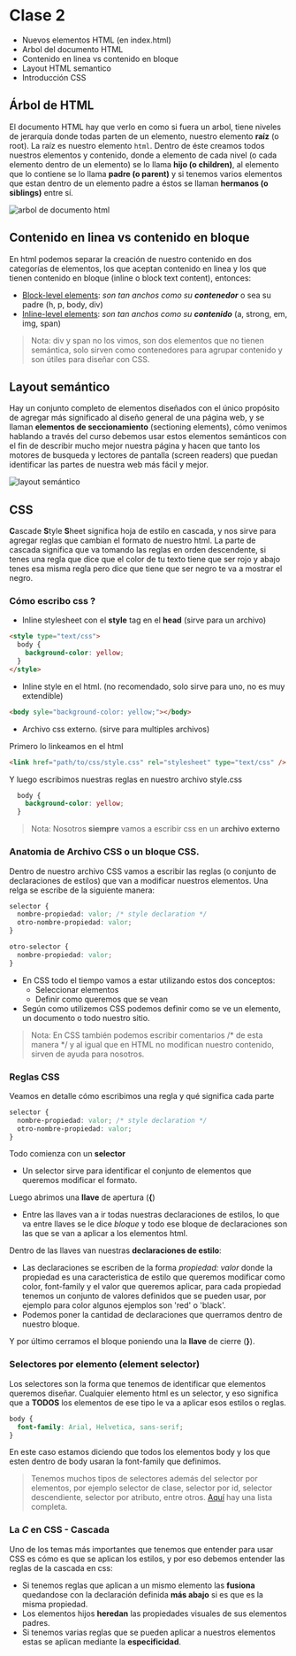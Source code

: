 # Clase 2

* Nuevos elementos HTML (en index.html)
* Arbol del documento HTML
* Contenido en linea vs contenido en bloque
* Layout HTML semantico
* Introducción CSS

## Árbol de HTML
El documento HTML hay que verlo en como si fuera un arbol, tiene niveles de jerarquía donde todas parten de un elemento, nuestro elemento **raíz** (o root). La raíz es nuestro elemento `html`. Dentro de éste creamos todos nuestros elementos y contenido, donde a elemento de cada nivel (o cada elemento dentro de un elemento) se lo llama **hijo (o children)**, al elemento que lo contiene se lo llama **padre (o parent)** y si tenemos varios elementos que estan dentro de un elemento padre a éstos se llaman **hermanos (o siblings)** entre sí.

![arbol de documento html](/home/fack/Documentos/cursitoconfacu/clase03/dom_tree.gif)

## Contenido en linea vs contenido en bloque
En html podemos separar la creación de nuestro contenido en dos categorías de elementos, los que aceptan contenido en linea y los que tienen contenido en bloque (inline o block text content), entonces:
* [Block-level elements](https://developer.mozilla.org/en-US/docs/Web/HTML/Block-level_elements): *son tan anchos como su **contenedor*** o sea su padre (h, p, body, div)
* [Inline-level elements](https://developer.mozilla.org/en-US/docs/Web/HTML/Inline_elements): *son tan anchos como su **contenido*** (a, strong, em, img, span)

> Nota: div y span no los vimos, son dos elementos que no tienen semántica, solo sirven como contenedores para agrupar contenido y son útiles para diseñar con CSS.

## Layout semántico
Hay un conjunto completo de elementos diseñados con el único propósito de agregar más significado al diseño general de una página web, y se llaman **elementos de seccionamiento** (sectioning elements), cómo venimos hablando a través del curso debemos usar estos elementos semánticos con el fin de describir mucho mejor nuestra página y hacen que tanto los motores de busqueda y lectores de pantalla (screen readers) que puedan identificar las partes de nuestra web más fácil y mejor.

![layout semántico](/home/fack/Documentos/cursitoconfacu/clase03/semantic-layout.png)

## CSS
**C**ascade **S**tyle **S**heet significa hoja de estilo en cascada, y nos sirve para agregar reglas que cambian el formato de nuestro html. La parte de cascada significa que va tomando las reglas en orden descendente, si tenes una regla que dice que el color de tu texto tiene que ser rojo y abajo tenes esa misma regla pero dice que tiene que ser negro te va a mostrar el negro.

### Cómo escribo css ?
* Inline stylesheet con el **style** tag en el **head** (sirve para un archivo)
```html
<style type="text/css">
  body {
    background-color: yellow;
  }
</style>
```

* Inline style en el html. (no recomendado, solo sirve para uno, no es muy extendible)
```html
<body syle="background-color: yellow;"></body>
```

* Archivo css externo. (sirve para multiples archivos)

Primero lo linkeamos en el html
```html
<link href="path/to/css/style.css" rel="stylesheet" type="text/css" />
```
Y luego escribimos nuestras reglas en nuestro archivo style.css
``` css
  body {
    background-color: yellow;
  }
```

> Nota: Nosotros **siempre** vamos a escribir css en un **archivo externo**

### Anatomia de Archivo CSS o un bloque CSS.
Dentro de nuestro archivo CSS vamos a escribir las reglas (o conjunto de declaraciones de estilos) que van a modificar nuestros elementos. Una relga se escribe de la siguiente manera:

``` css
selector {
  nombre-propiedad: valor; /* style declaration */
  otro-nombre-propiedad: valor;
}

otro-selector {
  nombre-propiedad: valor;
}
```
* En CSS todo el tiempo vamos a estar utilizando estos dos conceptos:
  * Seleccionar elementos
  * Definir como queremos que se vean
* Según como utilizemos CSS podemos definir como se ve un elemento, un documento o todo nuestro sitio.

> Nota: En CSS también podemos escribir comentarios /* de esta manera */ y al igual que en HTML no modifican nuestro contenido, sirven de ayuda para nosotros.

### Reglas CSS
Veamos en detalle cómo escribimos una regla y qué significa cada parte
``` css
selector {
  nombre-propiedad: valor; /* style declaration */
  otro-nombre-propiedad: valor;
}
```

Todo comienza con un **selector**
* Un selector sirve para identificar el conjunto de elementos que queremos modificar el formato.

Luego abrimos una **llave** de apertura (**{**)
* Entre las llaves van a ir todas nuestras declaraciones de estilos, lo que va entre llaves se le dice *bloque* y todo ese bloque de declaraciones son las que se van a aplicar a los elementos html.

Dentro de las llaves van nuestras **declaraciones de estilo**:
* Las declaraciones se escriben de la forma *propiedad: valor* donde la propiedad es una caracteristica de estilo que queremos modificar como color, font-family y el valor que queremos aplicar, para cada propiedad tenemos un conjunto de valores definidos que se pueden usar, por ejemplo para color algunos ejemplos son 'red' o 'black'.
* Podemos poner la cantidad de declaraciones que querramos dentro de nuestro bloque.

Y por último cerramos el bloque poniendo una la **llave** de cierre (**}**).

### Selectores por elemento (element selector)
Los selectores son la forma que tenemos de identificar que elementos queremos diseñar.
Cualquier elemento html es un selector, y eso significa que a **TODOS** los elementos de ese tipo le va a aplicar esos estilos o reglas.
``` css
body {
  font-family: Arial, Helvetica, sans-serif;
}
```
En este caso estamos diciendo que todos los elementos body y los que esten dentro de body usaran la font-family que definimos.

> Tenemos muchos tipos de selectores además del selector por elementos, por ejemplo selector de clase, selector por id, selector descendiente, selector por atributo, entre otros. [Aquí](https://developer.mozilla.org/es/docs/Web/CSS/Selectores_CSS) hay una lista completa.

### La *C* en CSS - Cascada
Uno de los temas más importantes que tenemos que entender para usar CSS es cómo es que se aplican los estilos, y por eso debemos entender las reglas de la cascada en css:

* Si tenemos reglas que aplican a un mismo elemento las **fusiona** quedandose con la declaración definida **más abajo** si es que es la misma propiedad.
* Los elementos hijos **heredan** las propiedades visuales de sus elementos padres.
* Si tenemos varias reglas que se pueden aplicar a nuestros elementos estas se aplican mediante la **especificidad**.